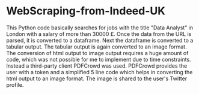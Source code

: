 # WebScraping-from-Indeed-UK
This Python code basically searches for jobs with the title "Data Analyst" in London with a salary of more than 30000 £. Once the data from the URL is parsed, it is converted to a dataframe. Next the dataframe is converted to a tabular output. The tabular output is again converted to an image format. The conversion of html output to image output requires a huge amount of code, which was not possible for me to implement due to time constraints. Instead a third-party client PDFCrowd was used. PDFCrowd provides the user with a token and a simplified 5 line code which helps in converting the html output to an image format. The image is shared to the user's Twitter profile. 

